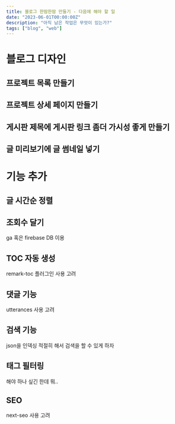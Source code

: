 ```yaml
---
title: 블로그 한땀한땀 만들기 - 다음에 해야 할 일
date: "2023-06-01T00:00:00Z"
description: "아직 남은 작업은 무엇이 있는가?"
tags: ["blog", "web"]
---
```


# 블로그 디자인

## 프로젝트 목록 만들기

## 프로젝트 상세 페이지 만들기

## 게시판 제목에 게시판 링크 좀더 가시성 좋게 만들기

## 글 미리보기에 글 썸네일 넣기

# 기능 추가

## 글 시간순 정렬

## 조회수 달기

ga 혹은 firebase DB 이용

## TOC 자동 생성

remark-toc 플러그인 사용 고려

## 댓글 기능

utterances 사용 고려

## 검색 기능

json을 인덱싱 적절히 해서 검색을 할 수 있게 하자

## 태그 필터링

해야 하나 싶긴 한데 뭐..

## SEO

next-seo 사용 고려